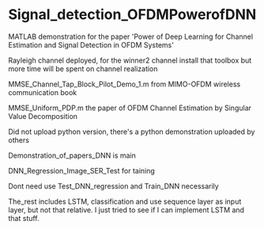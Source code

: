 # Signal_detection_OFDMPowerofDNN
MATLAB demonstration for the paper 'Power of Deep Learning for Channel Estimation and Signal Detection in OFDM Systems'

Rayleigh channel deployed, for the winner2 channel install that toolbox but more time will be spent on channel realization

MMSE_Channel_Tap_Block_Pilot_Demo_1.m from MIMO-OFDM wireless communication book

MMSE_Uniform_PDP.m the paper of OFDM Channel Estimation by Singular Value Decomposition

Did not upload python version, there's a python demonstration uploaded by others

Demonstration_of_papers_DNN is main

DNN_Regression_Image_SER_Test for taining

Dont need use Test_DNN_regression and Train_DNN necessarily

The_rest includes LSTM, classification and use sequence layer as input layer, but not that relative. I just tried to see if I can implement LSTM and that stuff.
